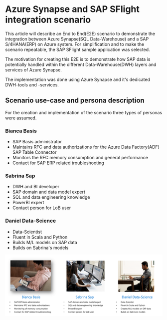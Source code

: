 # Azure Synapse and SAP SFlight integration scenario 
 This article will describe an End to End(E2E) scenario to demonstrate the integration between Azure Synapse(SQL Data-Warehouse) and a SAP S/4HANA(ERP) on Azure system. For simplification and to make the scenario repeatable, the SAP SFlight sample application was selected. 

 The motivation for creating this E2E is to demonstrate how SAP data is potentially handled within the different Data-Warehouse(DWH) layers and services of Azure Synapse. 

 The implementation was done using Azure Synapse and it's dedicated DWH-tools and -services. 


## Scenario use-case and persona description 
For the creation and implementation of the scenario three types of personas were assumed.

### Bianca Basis 
* SAP Basis administrator
* Maintains RFC and data authorizations for the Azure Data Factory(ADF) SAP Table Connector 
* Monitors the RFC memory consumption and general performance 
* Contact for SAP ERP related troubleshooting  


### Sabrina Sap  
* DWH and BI developer 
* SAP domain and data model expert 
* SQL and data engineering knowledge 
* PowerBI expert 
* Contact person for LoB user 


### Daniel Data-Science
* Data-Scientist 
* Fluent in Scala and Python 
* Builds M/L models on SAP data 
* Builds on Sabrina's models 

![ Scenario persona description](https://github.com/ROBROICH/AZURE_SYNAPSE_AND_SAP_SFLIGHT_DEMO/blob/main/img/personas.png?raw=true)
